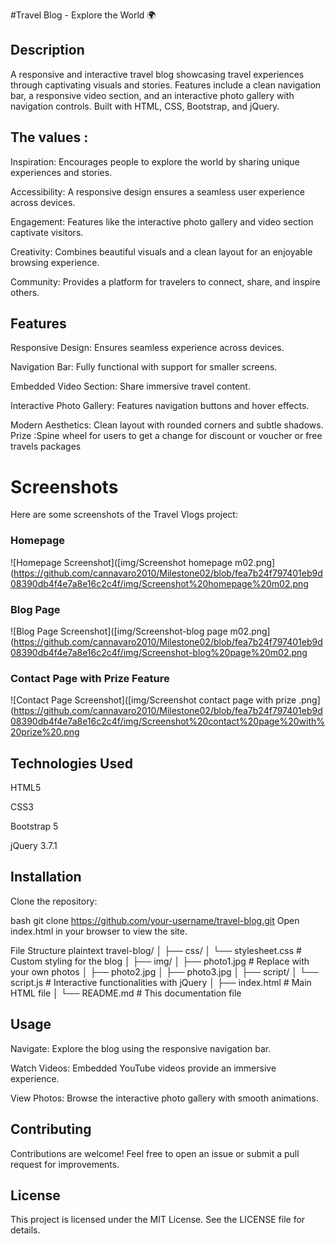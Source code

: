 

#Travel Blog - Explore the World 🌍

## Description
A responsive and interactive travel blog showcasing travel experiences through captivating visuals and stories. Features include a clean navigation bar, a responsive video section, and an interactive photo gallery with navigation controls. Built with HTML, CSS, Bootstrap, and jQuery.
## The values :
Inspiration: Encourages people to explore the world by sharing unique experiences and stories.

Accessibility: A responsive design ensures a seamless user experience across devices.

Engagement: Features like the interactive photo gallery and video section captivate visitors.

Creativity: Combines beautiful visuals and a clean layout for an enjoyable browsing experience.

Community: Provides a platform for travelers to connect, share, and inspire others.

## Features
Responsive Design: Ensures seamless experience across devices.

Navigation Bar: Fully functional with support for smaller screens.

Embedded Video Section: Share immersive travel content.

Interactive Photo Gallery: Features navigation buttons and hover effects.

Modern Aesthetics: Clean layout with rounded corners and subtle shadows.
Prize :Spine wheel for users to get a change for discount or voucher or free travels packages 

# Screenshots

Here are some screenshots of the Travel Vlogs project:

### Homepage
![Homepage Screenshot]([img/Screenshot homepage m02.png](https://github.com/cannavaro2010/Milestone02/blob/fea7b24f797401eb9d08390db4f4e7a8e16c2c4f/img/Screenshot%20homepage%20m02.png

### Blog Page
![Blog Page Screenshot]([img/Screenshot-blog page m02.png](https://github.com/cannavaro2010/Milestone02/blob/fea7b24f797401eb9d08390db4f4e7a8e16c2c4f/img/Screenshot-blog%20page%20m02.png

### Contact Page with Prize Feature
![Contact Page Screenshot]([img/Screenshot contact page with prize .png](https://github.com/cannavaro2010/Milestone02/blob/fea7b24f797401eb9d08390db4f4e7a8e16c2c4f/img/Screenshot%20contact%20page%20with%20prize%20.png





## Technologies Used
HTML5

CSS3

Bootstrap 5

jQuery 3.7.1

## Installation
Clone the repository:

bash
git clone https://github.com/your-username/travel-blog.git
Open index.html in your browser to view the site.

File Structure
plaintext
travel-blog/
│
├── css/
│   └── stylesheet.css  # Custom styling for the blog
│
├── img/
│   ├── photo1.jpg      # Replace with your own photos
│   ├── photo2.jpg
│   ├── photo3.jpg
│
├── script/
│   └── script.js       # Interactive functionalities with jQuery
│
├── index.html          # Main HTML file
│
└── README.md           # This documentation file
## Usage
Navigate: Explore the blog using the responsive navigation bar.

Watch Videos: Embedded YouTube videos provide an immersive experience.

View Photos: Browse the interactive photo gallery with smooth animations.

## Contributing
Contributions are welcome! Feel free to open an issue or submit a pull request for improvements.

## License
This project is licensed under the MIT License. See the LICENSE file for details.
